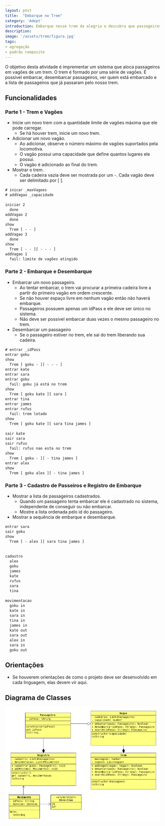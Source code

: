 ```yaml
---
layout: post
title:  "Embarque no Trem"
category: 'Adept'
introduction: Embarque nesse trem da alegria e descubra que passageiros não morrem quando saem do trem.
description: 
image: '/assets/trem/figura.jpg'
tags:
- agregação
- padrão composite
---
```


O objetivo desta atividade é imprementar um sistema que aloca passageiros em vagões de um trem. O trem é formado por uma série de vagões. É possível embarcar, desembarcar passageiros, ver quem está embarcado e a lista de passageiros que já passaram pelo nosso trem.

## Funcionalidades

### Parte 1 - Trem e Vagões

- Inicie um novo trem com a quantidade limite de vagões máxima que ele pode carregar.
  - Se há houver trem, inicie um novo trem.
- Adicionar um novo vagão.
    - Ao adicionar, observe o número máximo de vagões suportados pela locomotiva.
    - O vagão possui uma capacidade que define quantos lugares ele possui.
    - O vagão é adicionado ao final do trem.
- Mostrar o trem.
    - Cada cadeira vazia deve ser mostrada por um -. Cada vagão deve ser delimitado por [ ].

```
# inicar _maxVagoes
# addVagao _capacidade

iniciar 2
  done
addVagao 2
  done
show
  Trem [ - - ]
addVagao 3
  done
show
  Trem [ - - ][ - - - ]
addVagao 1
  fail: limite de vagões atingido
```

### Parte 2 - Embarque e Desembarque

- Embarcar um novo passageiro.
    - Ao tentar embarcar, o trem vai procurar a primeira cadeira livre a partir do primeiro vagão em ordem crescente.
    - Se não houver espaço livre em nenhum vagão então não haverá embarque.
    - Passageiros possuem apenas um idPass e ele deve ser único no sistema.
    - Não deve ser possível embarcar duas vezes o mesmo passageiro no trem.
- Desembarcar um passageiro
    - Se o passageiro estiver no trem, ele sai do trem liberando sua cadeira.

```
# entrar _idPass
entrar goku
show
  Trem [ goku - ][ - - - ]
entrar kate
entrar sara
entrar goku
  fail: goku já está no trem
show
  Trem [ goku kate ][ sara ]
entrar tina
entrar james
entrar rufus
  fail: trem lotado
show
  Trem [ goku kate ][ sara tina james ]

sair kate
sair sara
sair rufus
  fail: rufus nao esta no trem
show
  Trem [ goku - ][ - tina james ]
entrar alex
show
  Trem [ goku alex ][ - tina james ]
```

### Parte 3 - Cadastro de Passeiros e Registro de Embarque

- Mostrar a lista de passageiros cadastrados.
    - Quando um passageiro tenta embarcar ele é cadastrado no sistema, independente de conseguir ou não embarcar.
    - Mostre a lista ordenada pelo id do passageiro.
- Mostrar a sequência de embarque e desembarque.

```
entrar sara
sair goku
show
  Trem [ - alex ][ sara tina james ]


cadastro
  alex
  goku
  james
  kate
  rufus
  sara
  tina

movimentacao
  goku in
  kate in
  sara in
  tina in
  james in
  kate out
  sara out
  alex in
  sara in
  goku out
```

## Orientações
- Se houverem orientações de como o projeto deve ser desenvolvido em cada linguagem, elas devem vir aqui.

## Diagrama de Classes

![](/assets/trem/diagrama.png)
